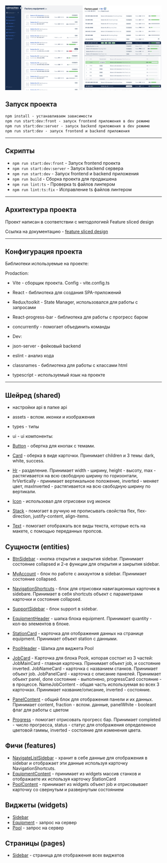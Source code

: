 ![Иллюстрация к проекту](https://github.com/KirillR12/machines-project/blob/main/src/shared/assets/img/image.png)

## Запуск проекта

```
npm install - устанавливаем зависимости
npm run start:dev:front - запуск frontend приложения в dev режиме
npm run start:dev:server - запуск backend приложения в dev режиме
npm run start:dev - запуск frontend и backend приложения
```

----

## Скрипты

- `npm run start:dev:front` - Запуск frontend проектa
- `npm run start:dev:server` - Запуск backend сервера
- `npm run start:dev` - Запуск frontend и backend приложения
- `npm run build` - Сборка проекта для продакшена
- `npm run lint:ts` - Проверка ts файлов линтером 
- `npm run lint:ts:fix` - Исправление ts файлов линтером

----

## Архитектура проекта

Проект написан в соответствии с методологией Feature sliced design

Ссылка на документацию - [feature sliced design](https://feature-sliced.design/docs/get-started/tutorial)

----

## Конфигурация проекта

Библиотеки используемые на проекте:

Prodaction:
- Vite - сборщик проекта. Config - vite.config.ts
- React - библиотека для создания SPA-приложений
- Redux/toolkit - State Manager, использовался для работы с запросами
- React-progress-bar - библиотека для работы с прогресс баром 
- concurrently - помогает объединить команды

- Dev:
- json-server - фейковый backend
- eslint - анализ кода
- classnames - библиотека для работы с классами html
- typescript - используемый язык на проекте

----

## Шейред (shared)

- настройки api в папке api
- assets - вспом. иконки и изображения
- types - типы 
- ui - ui компоненты: 

- [Button](/src/shared/Button) - обертка для кнопак с темами.
- [Card](/src/shared/Card) - оберка в виде карточки. 
Принимает children и 3 темы: dark, white, success.
- [Hr](/src/shared/Hr) - разделение. 
Принимает width - ширину, height - высоту, max - растягивается на всю свободную ширину по горизонтали, hrVertically - принимает вертикальное положение, inverted - меняет цвет, maxInverted - растягивается на всю свободную ширину по вертикали.
- [Icon](/src/shared/Icon) - использовал для отрисовки svg иконок
- [Stack](/src/shared/Stack) - помогает в ручную не прописывать свойства flex, flex-direction, justify-content, align-items.
- [Text](/src/shared/Text) - помогает отображать все виды текста, которые есть на макете, с помощью переданных пропсов.


## Сущности (entities)

- [BtnSidebar](/src/entities/BtnSidebar) - кнопка открытия и закрытия sidebar. Принимает состояние collapsed и 2-е функции для открытия и закрытия sidebar.
- [MyAccount](/src/entities/MyAccount) - блок по работе с аккаунтом в sidebar. Принимает состояние collapsed.
- [NavigationShortcuts](/src/entities/NavigationShortcuts) - блок для отрисовки навигационных карточек в sidebare. Принимает в себя shortcuts объект с параметрами карточки и состояние collapsed.
- [SupportSidebar](/src/entities/SupportSidebar) - блок support в sidebar.

- [EquipmentHeader](/src/entities/EquipmentHeader) - шапка блока equipment. Принимает quantity - кол-во элементов в блоке.
- [StationCard](/src/entities/StationCard) - карточка для отображения данных на странице equipment. Принимает объект station с данными.

- [PoolHeader](/src/entities/PoolHeader) - Шапка для виджета Pool
- [JobCard](/src/entities/JobCard) - Карточка для блока Pook, которая состоит из 3 частей: 
JobMainCard - главная карточка. Принимает объект job, и состояние inverted.
JobNameCard - карточка с названием станков. Принимает объект job.
JobPanelCard - карточка с описание панелей. Принимает объект panel, done состояние - выполнено, progressCard состояние - в процессе.
NameJobContent - общая часть используемая во всех 3 карточках. Принимает название/описание, inverted - состояние.

- [PanelContent](/src/entities/PanelContent) - общий блок для отображения панели и их данных. Принимает content, fraction - вспом. данные, panelWhite - booleant флаг для работы с цветом
- [Progress](/src/entities/Progress) - помогает отрисовать прогресс бар. Принимает completed - число прогресса, status - статус для отображения определенное цветовой гаммы, inverted - состояние для изменения цвета.

## Фичи (features)

- [NavigateListSidebar](/src/features/NavigateListSidebar) - хранит в себе данные для отображения в sidebar и отображает эти данные используя карточку NavigationShortcuts.
- [EquipmentContent](/src/features/EquipmentContent) - принимает из widgets массив станков и отображаете их используя карточку StationCard
- [PoolContent](/src/features/PoolContent) - принимает из widgets объект job и отрисовывает карточку со свернутым и развернутым состоянием

## Виджеты (widgets)

- [Sidebar](/src/widgets/Sidebar)
- [Equipment](/src/widgets/Equipment) - запрос на сервер
- [Pool](/src/widgets/Pool) - запрос на сервер

## Страницы (pages)

- [Sidebar](/src/pages/MainPage) - страница для отображения всех виджетов